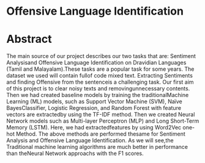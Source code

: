 # Offensive Language Identification
# Abstract
The main source of our project describes our two tasks that are:  Sentiment Analysisand Offensive Language Identification on Dravidian Languages (Tamil and Malayalam).These tasks are a popular task for some years.  The dataset we used will contain fullof code mixed text.  Extracting Sentiments and finding Offensive from the sentenceis a challenging task. Our first aim of this project is to clear noisy texts and removingunnecessary contents. Then we had created baseline models by training the traditionalMachine Learning (ML) models, such as Support Vector Machine (SVM), Naïve BayesClassifier, Logistic Regression, and Random Forest with feature vectors are extractedby using the TF-IDF method. Then we created Neural Network models such as Multi-layer Perceptron (MLP) and Long Short-Term Memory (LSTM). Here, we had extractedfeatures by using Word2Vec one-hot Method. The above methods are performed thesame for Sentiment Analysis and Offensive Language Identification.  As we will see,the Traditional machine learning algorithms are much better in performance than theNeural Network approachs with the F1 scores.
